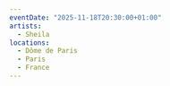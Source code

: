 ```yaml
---
eventDate: "2025-11-18T20:30:00+01:00"
artists:
  - Sheila
locations:
  - Dôme de Paris
  - Paris
  - France
---
```


